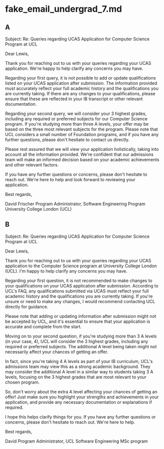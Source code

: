 # fake_email_undergrad_7.md

## A

Subject: Re: Queries regarding UCAS Application for Computer Science Program at UCL

Dear Lewis,

Thank you for reaching out to us with your queries regarding your UCAS application. We're happy to help clarify any concerns you may have.

Regarding your first query, it is not possible to add or update qualifications listed on your UCAS application after submission. The information provided must accurately reflect your full academic history and the qualifications you are currently taking. If there are any changes to your qualifications, please ensure that these are reflected in your IB transcript or other relevant documentation.

Regarding your second query, we will consider your 3 highest grades, including any required or preferred subjects for our Computer Science program. If you're studying more than three A levels, your offer may be based on the three most relevant subjects for the program. Please note that UCL considers a small number of Foundation programs, and if you have any further questions, please don't hesitate to contact us directly.

Please rest assured that we will view your application holistically, taking into account all the information provided. We're confident that our admissions team will make an informed decision based on your academic achievements and other relevant factors.

If you have any further questions or concerns, please don't hesitate to reach out. We're here to help and look forward to reviewing your application.

Best regards,

David Frischer
Program Administrator, Software Engineering Program
University College London (UCL)

## B

Subject: Re: Queries regarding UCAS Application for Computer Science Program at UCL

Dear Lewis,

Thank you for reaching out to us with your queries regarding your UCAS application to the Computer Science program at University College London (UCL). I'm happy to help clarify any concerns you may have.

Regarding your first question, it is not recommended to make changes to your qualifications on your UCAS application after submission. According to UCL's FAQ, any qualifications submitted via UCAS must reflect your full academic history and the qualifications you are currently taking. If you're unsure or need to make any changes, I would recommend contacting UCL directly for guidance.

Please note that adding or updating information after submission might not be accepted by UCL, and it's essential to ensure that your application is accurate and complete from the start.

Moving on to your second question, if you're studying more than 3 A levels (in your case, 4), UCL will consider the 3 highest grades, including any required or preferred subjects. The additional A level being taken might not necessarily affect your chances of getting an offer.

In fact, since you're taking 4 A levels as part of your IB curriculum, UCL's admissions team may view this as a strong academic background. They may consider the additional A level in a similar way to students taking 3 A levels, focusing on the 3 highest grades that are most relevant to your chosen program.

So, don't worry about the extra A level affecting your chances of getting an offer! Just make sure you highlight your strengths and achievements in your application, and provide any necessary documentation or explanations if required.

I hope this helps clarify things for you. If you have any further questions or concerns, please don't hesitate to reach out. We're here to help.

Best regards,

David
Program Administrator, UCL Software Engineering MSc program



